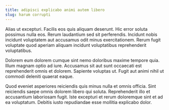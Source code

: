 ```yaml
---
title: adipisci explicabo animi autem libero
slug: harum corrupti
---
```


Alias ut excepturi. Facilis eos quis aliquam deserunt. Hic error soluta possimus nulla eos. Rerum laudantium sed sit perferendis. Incidunt nobis incidunt voluptatem aut accusamus odit minus exercitationem. Rerum fugit voluptate quod aperiam aliquam incidunt voluptatibus reprehenderit voluptatibus.

Dolorem eum dolorem cumque sint nemo doloribus maxime tempore quia. Illum magnam optio ad iure. Accusamus sit aut sunt occaecati est reprehenderit omnis et dolorem. Sapiente voluptas ut. Fugit aut animi nihil ut commodi deleniti quaerat eaque.

Quod eveniet asperiores reiciendis quis minus nulla et omnis officia. Sint reiciendis saepe omnis dolorem libero qui soluta. Reprehenderit illo et accusantium laboriosam fugit. Iste excepturi et rerum doloremque sint et ad ea voluptatum. Debitis iusto repudiandae esse mollitia explicabo dolor.
